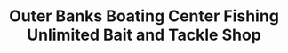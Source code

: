 ---
title: "Outer Banks Boating Center Fishing Unlimited Bait and Tackle Shop"
url: /nags-head/outer-banks-boating-center-fishing-unlimited-bait-and-tackle-shop/
shop: fishing
---